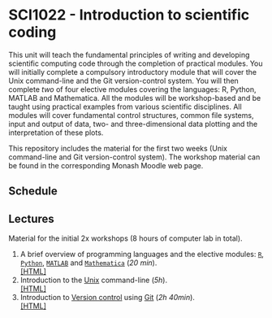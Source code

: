 # SCI1022 - Introduction to scientific coding

This unit will teach the fundamental principles of writing and developing scientific computing code through the completion of practical modules. You will initially complete a compulsory introductory module that will cover the Unix command-line and the Git version-control system. You will then complete *two* of four elective modules covering the languages: R, Python, MATLAB and Mathematica. All the modules will be workshop-based and be taught using practical examples from various scientific disciplines. All modules will cover fundamental control structures, common file systems, input and output of data, two- and three-dimensional data plotting and the interpretation of these plots.

This repository includes the material for the first two weeks (Unix command-line and Git version-control system). The workshop material can be found in the corresponding Monash Moodle web page.

## Schedule

## Lectures

Material for the initial 2x workshops (8 hours of computer lab in total).

1. A brief overview of programming languages and the elective modules: [`R`](https://en.wikipedia.org/wiki/R_(programming_language)), [`Python`](https://en.wikipedia.org/wiki/Python_(programming_language)), [`MATLAB`](https://en.wikipedia.org/wiki/MATLAB) and [`Mathematica`](https://en.wikipedia.org/wiki/Wolfram_Mathematica) (*20 min*).<br>[[HTML]](./programming_languages.md)
2. Introduction to the [Unix](https://en.wikipedia.org/wiki/Unix) command-line (*5h*).<br> 
[[HTML]](./Unix-CLI.md)
3. Introduction to [Version control](https://en.wikipedia.org/wiki/Version_control) using [Git](https://git-scm.com/) (*2h 40min*). <br>[[HTML]](./Git.md)




